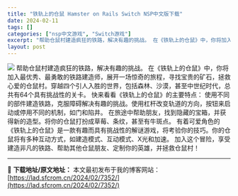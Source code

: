 ```yaml
---
title: "铁轨上的仓鼠 Hamster on Rails Switch NSP中文版下载"
date: 2024-02-11
tags: []
categories: ["nsp中文游戏", "Switch游戏"]
excerpt: "帮助仓鼠村建造疯狂的铁路，解决有趣的挑战。 在《铁轨上的仓鼠》中，你将加入最优秀、最勇敢的铁路建造师，展开一场惊奇的旅程，寻找宝贵的矿石，拯救心爱的仓鼠村。穿越四个引人入胜的世界，包括森林、沙漠，甚至中世纪时代，总共有64个具有挑战性的关卡。 快来看看《铁轨上的仓鼠》的主要特点： 使用不同的部件建造&hellip;"
layout: post
---
```


<img class="aligncenter" src="https://img-eshop.cdn.nintendo.net/i/6206bcc7c1563b2a883fdbe4b426b2f7a8ea0144e50b472f2a611727c6808eb6.jpg" />
帮助仓鼠村建造疯狂的铁路，解决有趣的挑战。
在《铁轨上的仓鼠》中，你将加入最优秀、最勇敢的铁路建造师，展开一场惊奇的旅程，寻找宝贵的矿石，拯救心爱的仓鼠村。穿越四个引人入胜的世界，包括森林、沙漠，甚至中世纪时代，总共有64个具有挑战性的关卡。
快来看看《铁轨上的仓鼠》的主要特点：
使用不同的部件建造铁路，克服障碍解决有趣的挑战。使用杠杆改变轨道的方向，按钮来启动或停用不同的机制，如门和陷井。
在旅途中帮助朋友，找到隐藏的宝箱，并获得新的造型。将你的仓鼠打扮成草莓、条纹，甚至有牛斑点。
有着可爱角色的《铁轨上的仓鼠》是一款有趣而具有挑战性的解谜游戏，将考验你的技巧。你的仓鼠将有多种互动方式，如建造模式、互动模式、X光和加速。
加入这个冒险，享受建造非凡的铁路、帮助其他仓鼠朋友、定制你的英雄，并拯救仓鼠村！

---
📖 **下载地址/原文地址：** 本文最初发布于我的博客网站：[https://lad.sfcrom.cn/2024/02/7352/](https://lad.sfcrom.cn/2024/02/7352/)
